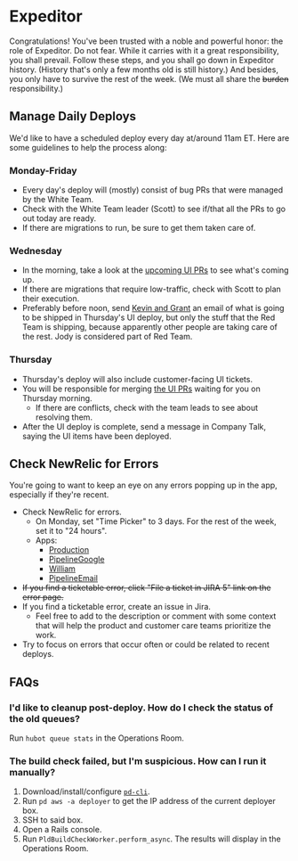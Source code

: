 # Expeditor

Congratulations! You've been trusted with a noble and powerful honor: the role of Expeditor. Do not fear. While it carries with it a great responsibility, you shall prevail. Follow these steps, and you shall go down in Expeditor history. (History that's only a few months old is still history.) And besides, you only have to survive the rest of the week. (We must all share the ~~burden~~ responsibility.)

## Manage Daily Deploys

We'd like to have a scheduled deploy every day at/around 11am ET. Here are some guidelines to help the process along:

### Monday-Friday

* Every day's deploy will (mostly) consist of bug PRs that were managed by the White Team.
* Check with the White Team leader (Scott) to see if/that all the PRs to go out today are ready.
* If there are migrations to run, be sure to get them taken care of.

### Wednesday

* In the morning, take a look at the [upcoming UI PRs][GH UI PRs] to see what's coming up.
* If there are migrations that require low-traffic, check with Scott to plan their execution.
* Preferably before noon, send [Kevin and Grant][k&g] an email of what is going to be shipped in Thursday's UI deploy, but only the stuff that the Red Team is shipping, because apparently other people are taking care of the rest. Jody is considered part of Red Team.

### Thursday

* Thursday's deploy will also include customer-facing UI tickets.
* You will be responsible for merging [the UI PRs][GH UI PRs] waiting for you on Thursday morning.
  * If there are conflicts, check with the team leads to see about resolving them.
* After the UI deploy is complete, send a message in Company Talk, saying the UI items have been deployed.

## Check NewRelic for Errors

You're going to want to keep an eye on any errors popping up in the app, especially if they're recent.

* Check NewRelic for errors.
  * On Monday, set "Time Picker" to 3 days. For the rest of the week, set it to "24 hours".
  * Apps:
    * [Production][]
    * [PipelineGoogle][]
    * [William][]
    * [PipelineEmail][]
* ~~If you find a ticketable error, click "File a ticket in JIRA 5" link on the error page.~~
* If you find a ticketable error, create an issue in Jira.
  * Feel free to add to the description or comment with some context that will help the product and customer care teams prioritize the work.
* Try to focus on errors that occur often or could be related to recent deploys.

## FAQs

### I'd like to cleanup post-deploy. How do I check the status of the old queues?

Run `hubot queue stats` in the Operations Room.

### The build check failed, but I'm suspicious. How can I run it manually?

1. Download/install/configure [`pd-cli`][pd-cli].
2. Run `pd aws -a deployer` to get the IP address of the current deployer box.
3. SSH to said box.
4. Open a Rails console.
5. Run `PldBuildCheckWorker.perform_async`. The results will display in the Operations Room.

[k&g]: mailto:kevin@pipelinedealsco.com,grant@pipelinedealsco.com?subject=Tomorrow's%20UI%20Deploy:%20Red%20Team%20stuff

[GH UI PRs]: https://github.com/pulls?utf8=%E2%9C%93&q=is%3Aopen+is%3Apr+user%3APipelineDeals+label%3A%22Hold+for+UI+deploy%22+-label%3AWIP

[Production]: https://rpm.newrelic.com/accounts/7082/applications/1944961/traced_errors
[PipelineGoogle]: https://rpm.newrelic.com/accounts/7082/applications/3658335/traced_errors
[William]: https://rpm.newrelic.com/accounts/7082/applications/4073616/traced_errors
[PipelineEmail]: https://rpm.newrelic.com/accounts/7082/applications/2102351/traced_errors

[pd-cli]: https://github.com/PipelineDeals/pd_cli
